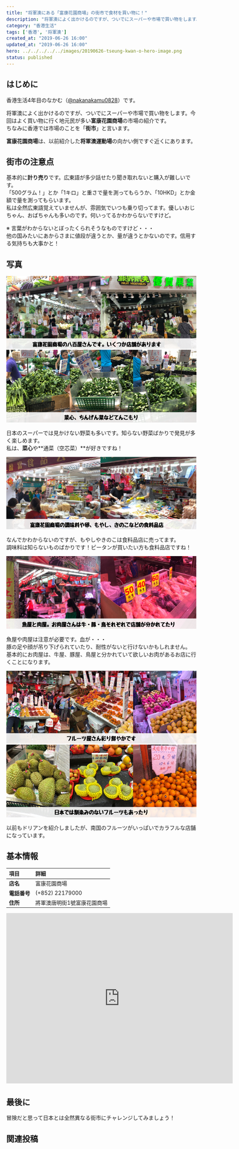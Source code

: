 ```yaml
---
title: "将軍澳にある「富康花園商場」の街市で食材を買い物に！"
description: "将軍澳によく出かけるのですが、ついでにスーパーや市場で買い物をします。今回はよく買い物に行く地元民が多い富康花園商場の市場（街市）の紹介です"
category: "香港生活"
tags: ['香港', '将軍澳']
created_at: "2019-06-26 16:00"
updated_at: "2019-06-26 16:00"
hero: ../../../../../images/20190626-tseung-kwan-o-hero-image.png
status: published
---
```


## はじめに

香港生活4年目のなかむ（[@nakanakamu0828](https://twitter.com/nakanakamu0828)）です。  

将軍澳によく出かけるのですが、ついでにスーパーや市場で買い物をします。今回はよく買い物に行く地元民が多い**富康花園商場**の市場の紹介です。  
ちなみに香港では市場のことを「**街市**」と言います。

**富康花園商場**は、以前紹介した**将軍澳運動場**の向かい側ですぐ近くにあります。

<embed-post-card href="/2019/05/25/tseung_kwan_o/"></embed-post-card>

## 街市の注意点
基本的に**計り売り**です。広東語が多少話せたり聞き取れないと購入が難しいです。  
「500グラム！」とか「1キロ」と重さで量を測ってもらうか、「10HKD」とか金額で量を測ってもらいます。  
私は全然広東語覚えていませんが、雰囲気でいつも乗り切ってます。優しいおじちゃん、おばちゃんも多いのです。何いってるかわからないですけど。

※ 言葉がわからないとぼったくられそうなものですけど・・・  
  他の国みたいにあからさまに値段が違うとか、量が違うとかないのです。信用する気持ちも大事かと！


## 写真
![富康花園商場 - 八百屋](../../../../../images/uploads/2019/06/26/tseung_kwan_o/picture-1.png)
![富康花園商場 - 野菜](../../../../../images/uploads/2019/06/26/tseung_kwan_o/picture-6.png)

日本のスーパーでは見かけない野菜も多いです。知らない野菜ばかりで発見が多く楽しめます。  
私は、**菜心**や**通菜（空芯菜）**が好きですね！

![富康花園商場 - 食料品店](../../../../../images/uploads/2019/06/26/tseung_kwan_o/picture-2.png)

なんでかわからないのですが、もやしやきのこは食料品店に売ってます。  
調味料は知らないものばかりです！ピータンが買いたい方も食料品店ですね！

![富康花園商場 - 魚屋・肉屋](../../../../../images/uploads/2019/06/26/tseung_kwan_o/picture-3.png)

魚屋や肉屋は注意が必要です。血が・・・  
豚の足や顔が吊り下げられていたり、耐性がないと行けないかもしれません。  
基本的にお肉屋は、牛屋、豚屋、鳥屋と分かれていて欲しいお肉があるお店に行くことになります。

![富康花園商場 - フルーツ](../../../../../images/uploads/2019/06/26/tseung_kwan_o/picture-4.png)
![富康花園商場 - フルーツ](../../../../../images/uploads/2019/06/26/tseung_kwan_o/picture-5.png)

以前もドリアンを紹介しましたが、南国のフルーツがいっぱいでカラフルな店舗になっています。

<embed-post-card href="/2019/05/30/dorian/"></embed-post-card>


## 基本情報

| 項目 | 詳細 |
|:---|:---|
|  **店名**  |  富康花園商場  |
|  **電話番号**  |  (+852) 22179000  |
|  **住所**  |  將軍澳唐明街1號富康花園商場  |

<iframe src="https://www.google.com/maps/embed?pb=!1m14!1m8!1m3!1d1813.8674004057764!2d114.26254566725076!3d22.310309962825986!3m2!1i1024!2i768!4f13.1!3m3!1m2!1s0x340403f356550ac3%3A0xd19feaa405e1aa29!2sBeverly+Garden+Shopping+Centre!5e0!3m2!1sja!2shk!4v1561604770203!5m2!1sja!2shk" width="600" height="450" frameborder="0" style="border:0" allowfullscreen></iframe>


## 最後に
冒険だと思って日本とは全然異なる街市にチャレンジしてみましょう！

## 関連投稿
<embed-post-card href="/2019/05/25/tseung_kwan_o/"></embed-post-card>
<embed-post-card href="/2019/05/30/dorian/"></embed-post-card>

